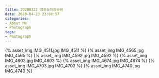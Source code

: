 ```yaml
---
title: 20200322 영종도하늘공원
date: 2020-04-23 23:08:57
categories:
- About Me
- Photograph
tags:
- Photograph
---
```


{% asset_img IMG_4511.jpg IMG_4511 %}
{% asset_img IMG_4565.jpg IMG_4565 %}
{% asset_img IMG_4592.jpg IMG_4592 %}
{% asset_img IMG_4603.jpg IMG_4603 %}
{% asset_img IMG_4674.jpg IMG_4674 %}
{% asset_img IMG_4703.jpg IMG_4703 %}
{% asset_img IMG_4740.jpg IMG_4740 %}
